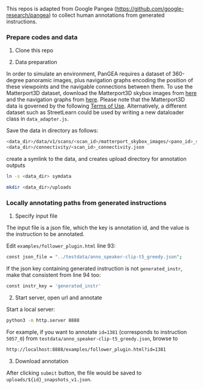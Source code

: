 This repos is adapted from Google Pangea (https://github.com/google-research/pangea) to collect human annotations from generated instructions.


### Prepare codes and data

1. Clone this repo

2. Data preparation

In order to simulate an environment, PanGEA requires a dataset of 360-degree
panoramic images, plus navigation graphs encoding the position of these
viewpoints and the navigable connections between them. To use the Matterport3D
dataset, download the Matterport3D skybox images from
[here](https://niessner.github.io/Matterport/) and the navigation graphs from
[here](https://github.com/peteanderson80/Matterport3DSimulator/tree/master/connectivity).
Please note that the Matterport3D data is governed by the following
[Terms of Use](http://kaldir.vc.in.tum.de/matterport/MP_TOS.pdf). Alternatively,
a different dataset such as StreetLearn could be used by writing a new
dataloader class in `data_adapter.js`.

Save the data in directory as follows:

```bash
<data_dir>/data/v1/scans/<scan_id>/matterport_skybox_images/<pano_id>_skybox<face_id>_sami.jpg
<data_dir>/connectivity/<scan_id>_connectivity.json
```

create a symlink to the data, and creates upload directory for annotation outputs

```bash
ln -s <data_dir> symdata

mkdir <data_dir>/uploads
```


### Locally annotating paths from generated instructions

1. Specify input file

The input file is a json file, which the key is annotation id, and the value is the instruction to be annotated.

Edit `examples/follower_plugin.html` line 93:

```bash
const json_file = "../testdata/anno_speaker-clip-t5_greedy.json";
```

If the json key containing generated instruction is not `generated_instr`, make that consistent from line 94 too:

```bash
const instr_key = 'generated_instr'
```

2. Start server, open url and annotate 

Start a local server:

```bash
python3 -m http.server 8888
```

For example, if you want to annotate `id=1381` (corresponds to instruction `5057_0`) from `testdata/anno_speaker-clip-t5_greedy.json`,  browse to

```bash
http://localhost:8888/examples/follower_plugin.html?id=1381
```

3. Download annotation

After clicking `submit` button, the file would be saved to `uploads/${id}_snapshots_v1.json`.



